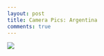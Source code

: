 ```yaml
---
layout: post
title: Camera Pics: Argentina
comments: true
---
```


![](http://i.imgur.com/c1yHNzO.jpg)

